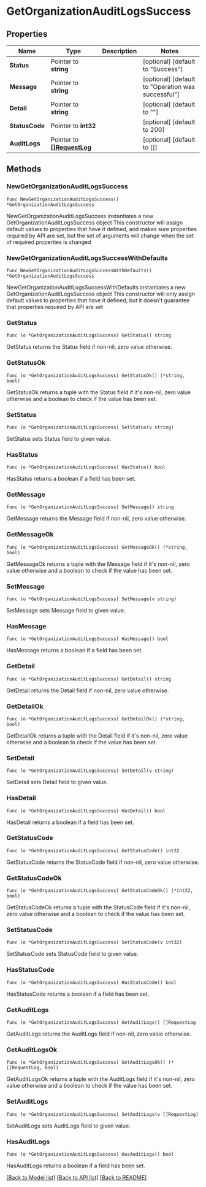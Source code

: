 # GetOrganizationAuditLogsSuccess

## Properties

Name | Type | Description | Notes
------------ | ------------- | ------------- | -------------
**Status** | Pointer to **string** |  | [optional] [default to "Success"]
**Message** | Pointer to **string** |  | [optional] [default to "Operation was successful"]
**Detail** | Pointer to **string** |  | [optional] [default to ""]
**StatusCode** | Pointer to **int32** |  | [optional] [default to 200]
**AuditLogs** | Pointer to [**[]RequestLog**](RequestLog.md) |  | [optional] [default to []]

## Methods

### NewGetOrganizationAuditLogsSuccess

`func NewGetOrganizationAuditLogsSuccess() *GetOrganizationAuditLogsSuccess`

NewGetOrganizationAuditLogsSuccess instantiates a new GetOrganizationAuditLogsSuccess object
This constructor will assign default values to properties that have it defined,
and makes sure properties required by API are set, but the set of arguments
will change when the set of required properties is changed

### NewGetOrganizationAuditLogsSuccessWithDefaults

`func NewGetOrganizationAuditLogsSuccessWithDefaults() *GetOrganizationAuditLogsSuccess`

NewGetOrganizationAuditLogsSuccessWithDefaults instantiates a new GetOrganizationAuditLogsSuccess object
This constructor will only assign default values to properties that have it defined,
but it doesn't guarantee that properties required by API are set

### GetStatus

`func (o *GetOrganizationAuditLogsSuccess) GetStatus() string`

GetStatus returns the Status field if non-nil, zero value otherwise.

### GetStatusOk

`func (o *GetOrganizationAuditLogsSuccess) GetStatusOk() (*string, bool)`

GetStatusOk returns a tuple with the Status field if it's non-nil, zero value otherwise
and a boolean to check if the value has been set.

### SetStatus

`func (o *GetOrganizationAuditLogsSuccess) SetStatus(v string)`

SetStatus sets Status field to given value.

### HasStatus

`func (o *GetOrganizationAuditLogsSuccess) HasStatus() bool`

HasStatus returns a boolean if a field has been set.

### GetMessage

`func (o *GetOrganizationAuditLogsSuccess) GetMessage() string`

GetMessage returns the Message field if non-nil, zero value otherwise.

### GetMessageOk

`func (o *GetOrganizationAuditLogsSuccess) GetMessageOk() (*string, bool)`

GetMessageOk returns a tuple with the Message field if it's non-nil, zero value otherwise
and a boolean to check if the value has been set.

### SetMessage

`func (o *GetOrganizationAuditLogsSuccess) SetMessage(v string)`

SetMessage sets Message field to given value.

### HasMessage

`func (o *GetOrganizationAuditLogsSuccess) HasMessage() bool`

HasMessage returns a boolean if a field has been set.

### GetDetail

`func (o *GetOrganizationAuditLogsSuccess) GetDetail() string`

GetDetail returns the Detail field if non-nil, zero value otherwise.

### GetDetailOk

`func (o *GetOrganizationAuditLogsSuccess) GetDetailOk() (*string, bool)`

GetDetailOk returns a tuple with the Detail field if it's non-nil, zero value otherwise
and a boolean to check if the value has been set.

### SetDetail

`func (o *GetOrganizationAuditLogsSuccess) SetDetail(v string)`

SetDetail sets Detail field to given value.

### HasDetail

`func (o *GetOrganizationAuditLogsSuccess) HasDetail() bool`

HasDetail returns a boolean if a field has been set.

### GetStatusCode

`func (o *GetOrganizationAuditLogsSuccess) GetStatusCode() int32`

GetStatusCode returns the StatusCode field if non-nil, zero value otherwise.

### GetStatusCodeOk

`func (o *GetOrganizationAuditLogsSuccess) GetStatusCodeOk() (*int32, bool)`

GetStatusCodeOk returns a tuple with the StatusCode field if it's non-nil, zero value otherwise
and a boolean to check if the value has been set.

### SetStatusCode

`func (o *GetOrganizationAuditLogsSuccess) SetStatusCode(v int32)`

SetStatusCode sets StatusCode field to given value.

### HasStatusCode

`func (o *GetOrganizationAuditLogsSuccess) HasStatusCode() bool`

HasStatusCode returns a boolean if a field has been set.

### GetAuditLogs

`func (o *GetOrganizationAuditLogsSuccess) GetAuditLogs() []RequestLog`

GetAuditLogs returns the AuditLogs field if non-nil, zero value otherwise.

### GetAuditLogsOk

`func (o *GetOrganizationAuditLogsSuccess) GetAuditLogsOk() (*[]RequestLog, bool)`

GetAuditLogsOk returns a tuple with the AuditLogs field if it's non-nil, zero value otherwise
and a boolean to check if the value has been set.

### SetAuditLogs

`func (o *GetOrganizationAuditLogsSuccess) SetAuditLogs(v []RequestLog)`

SetAuditLogs sets AuditLogs field to given value.

### HasAuditLogs

`func (o *GetOrganizationAuditLogsSuccess) HasAuditLogs() bool`

HasAuditLogs returns a boolean if a field has been set.


[[Back to Model list]](../README.md#documentation-for-models) [[Back to API list]](../README.md#documentation-for-api-endpoints) [[Back to README]](../README.md)



